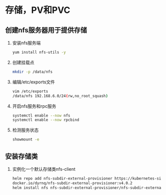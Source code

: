 # 存储，PV和PVC



## 创建nfs服务器用于提供存储

1. 安装nfs服务端

   ```bash
   yum install nfs-utils -y
   ```

2. 创建挂载点

   ``` bash
   mkdir -p /data/nfs
   ```

3. 编辑/etc/exports文件

   ``` bash
   vim /etc/exports
   /data/nfs 192.168.6.0/24(rw,no_root_squash)
   ```

4. 开启nfs服务和rpc服务

   ``` bash
   systemctl enable --now nfs
   systemctl enable --now rpcbind
   ```

5. 检测服务状态

   ``` bash
   showmount -e
   ```



## 安装存储类

1. 实例化一个默认存储类nfs-client

   ``` bash
   helm repo add nfs-subdir-external-provisioner https://kubernetes-sigs.github.io/nfs-subdir-external-provisioner/
   docker.io/dyrnq/nfs-subdir-external-provisioner:v4.0.2
   helm install nfs nfs-subdir-external-provisioner/nfs-subdir-external-provisioner --set nfs.server=192.168.6.147 --set nfs.path=/data/nfs --set storageClass.defaultClass=true
   ```
   
   



